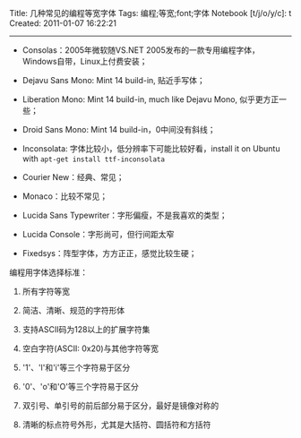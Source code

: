 Title: 几种常见的编程等宽字体
Tags: 编程;等宽;font;字体
Notebook [t/j/o/y/c]: t
Created: 2011-01-07 16:22:21

------

* Consolas：2005年微软随VS.NET 2005发布的一款专用编程字体，Windows自带，Linux上付费安装； 

* Dejavu Sans Mono: Mint 14 build-in, 贴近手写体；

* Liberation Mono: Mint 14 build-in, much like Dejavu Mono, 似乎更方正一些； 

* Droid Sans Mono: Mint 14 build-in，0中间没有斜线； 

* Inconsolata: 字体比较小，低分辨率下可能比较好看，install it on Ubuntu with `apt-get install ttf-inconsolata`

* Courier New：经典、常见；

* Monaco：比较不常见；

* Lucida Sans Typewriter：字形偏瘦，不是我喜欢的类型；

* Lucida Console：字形尚可，但行间距太窄 

* Fixedsys：阵型字体，方方正正，感觉比较生硬；

编程用字体选择标准：

1. 所有字符等宽

1. 简洁、清晰、规范的字符形体

1. 支持ASCII码为128以上的扩展字符集

1. 空白字符(ASCII: 0x20)与其他字符等宽

1. '1'、'l'和'i'等三个字符易于区分

1. '0'、'o'和'O'等三个字符易于区分

1. 双引号、单引号的前后部分易于区分，最好是镜像对称的

1. 清晰的标点符号外形，尤其是大括符、圆括符和方括符


